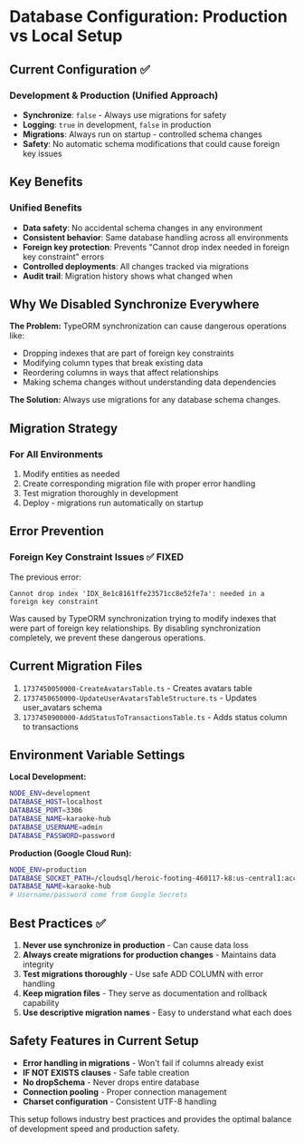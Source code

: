 # Database Configuration: Production vs Local Setup

## Current Configuration ✅

### Development & Production (Unified Approach)
- **Synchronize**: `false` - Always use migrations for safety
- **Logging**: `true` in development, `false` in production
- **Migrations**: Always run on startup - controlled schema changes
- **Safety**: No automatic schema modifications that could cause foreign key issues

## Key Benefits

### Unified Benefits
- **Data safety**: No accidental schema changes in any environment  
- **Consistent behavior**: Same database handling across all environments
- **Foreign key protection**: Prevents "Cannot drop index needed in foreign key constraint" errors
- **Controlled deployments**: All changes tracked via migrations
- **Audit trail**: Migration history shows what changed when

## Why We Disabled Synchronize Everywhere

**The Problem:** TypeORM synchronization can cause dangerous operations like:
- Dropping indexes that are part of foreign key constraints
- Modifying column types that break existing data
- Reordering columns in ways that affect relationships
- Making schema changes without understanding data dependencies

**The Solution:** Always use migrations for any database schema changes.

## Migration Strategy

### For All Environments
1. Modify entities as needed
2. Create corresponding migration file with proper error handling
3. Test migration thoroughly in development
4. Deploy - migrations run automatically on startup

## Error Prevention

### Foreign Key Constraint Issues ✅ FIXED
The previous error:
```
Cannot drop index 'IDX_8e1c8161ffe23571cc8e52fe7a': needed in a foreign key constraint
```

Was caused by TypeORM synchronization trying to modify indexes that were part of foreign key relationships. By disabling synchronization completely, we prevent these dangerous operations.

## Current Migration Files

1. `1737450050000-CreateAvatarsTable.ts` - Creates avatars table
2. `1737450650000-UpdateUserAvatarsTableStructure.ts` - Updates user_avatars schema
3. `1737450900000-AddStatusToTransactionsTable.ts` - Adds status column to transactions

## Environment Variable Settings

**Local Development:**
```bash
NODE_ENV=development
DATABASE_HOST=localhost
DATABASE_PORT=3306
DATABASE_NAME=karaoke-hub
DATABASE_USERNAME=admin
DATABASE_PASSWORD=password
```

**Production (Google Cloud Run):**
```bash
NODE_ENV=production
DATABASE_SOCKET_PATH=/cloudsql/heroic-footing-460117-k8:us-central1:accountant
DATABASE_NAME=karaoke-hub
# Username/password come from Google Secrets
```

## Best Practices ✅

1. **Never use synchronize in production** - Can cause data loss
2. **Always create migrations for production changes** - Maintains data integrity
3. **Test migrations thoroughly** - Use safe ADD COLUMN with error handling
4. **Keep migration files** - They serve as documentation and rollback capability
5. **Use descriptive migration names** - Easy to understand what each does

## Safety Features in Current Setup

- **Error handling in migrations** - Won't fail if columns already exist
- **IF NOT EXISTS clauses** - Safe table creation
- **No dropSchema** - Never drops entire database
- **Connection pooling** - Proper connection management
- **Charset configuration** - Consistent UTF-8 handling

This setup follows industry best practices and provides the optimal balance of development speed and production safety.